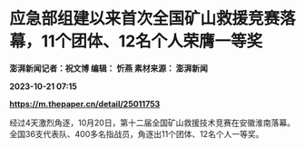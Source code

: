 # 应急部组建以来首次全国矿山救援竞赛落幕，11个团体、12名个人荣膺一等奖
**澎湃新闻记者：祝文博 编辑： 忻燕 素材来源： 澎湃新闻**

**2023-10-21 07:15**

**https://m.thepaper.cn/detail/25011753**

经过4天激烈角逐，10月20日，第十二届全国矿山救援技术竞赛在安徽淮南落幕。全国36支代表队、400多名指战员，角逐出11个团体、12名个人一等奖。